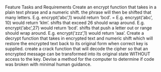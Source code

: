 Feature Tasks and Requirements
Create an encrypt function that takes in a plain text phrase and a numeric shift.
the phrase will then be shifted that many letters.
E.g. encrypt(‘abc’,1) would return ‘bcd’. = E.g. encrypt(‘abc’, 10) would return ‘klm’.
shifts that exceed 26 should wrap around.
E.g. encrypt(‘abc’,27) would return ‘bcd’.
shifts that push a letter out or range should wrap around.
E.g. encrypt(‘zzz’,1) would return ‘aaa’.
Create a decrypt function that takes in encrypted text and numeric shift which will restore the encrypted text back to its original form when correct key is supplied.
create a crack function that will decode the cipher so that an encrypted message can be transformed into its original state WITHOUT access to the key.
Devise a method for the computer to determine if code was broken with minimal human guidance.
